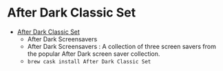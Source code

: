 # After Dark Classic Set
- [After Dark Classic Set](https://en.infinisys.co.jp/product/afterdarkclassicset/index.shtml)
  -   After Dark Screensavers
  - After Dark Screensavers : A collection of three screen savers from the popular After Dark screen saver collection.
  - `brew cask install After Dark Classic Set`
